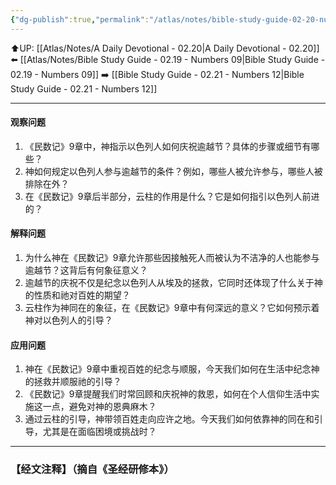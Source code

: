 ```yaml
---
{"dg-publish":true,"permalink":"/atlas/notes/bible-study-guide-02-20-numbers-11/"}
---
```


⬆️UP: [[Atlas/Notes/A Daily Devotional - 02.20\|A Daily Devotional - 02.20]]
⬅️ [[Atlas/Notes/Bible Study Guide - 02.19 - Numbers 09\|Bible Study Guide - 02.19 - Numbers 09]]
➡️ [[Bible Study Guide - 02.21 - Numbers 12\|Bible Study Guide - 02.21 - Numbers 12]] 

---

#### 观察问题
1. 《民数记》9章中，神指示以色列人如何庆祝逾越节？具体的步骤或细节有哪些？
2. ⁠神如何规定以色列人参与逾越节的条件？例如，哪些人被允许参与，哪些人被排除在外？
3. ⁠在《民数记》9章后半部分，云柱的作用是什么？它是如何指引以色列人前进的？

#### 解释问题
1. ⁠为什么神在《民数记》9章允许那些因接触死人而被认为不洁净的人也能参与逾越节？这背后有何象征意义？
2. ⁠逾越节的庆祝不仅是纪念以色列人从埃及的拯救，它同时还体现了什么关于神的性质和祂对百姓的期望？
3. ⁠云柱作为神同在的象征，在《民数记》9章中有何深远的意义？它如何预示着神对以色列人的引导？

#### 应用问题
1. ⁠神在《民数记》9章中重视百姓的纪念与顺服，今天我们如何在生活中纪念神的拯救并顺服祂的引导？
2. ⁠《民数记》9章提醒我们时常回顾和庆祝神的救恩，如何在个人信仰生活中实施这一点，避免对神的恩典麻木？
3. ⁠通过云柱的引导，神带领百姓走向应许之地。今天我们如何依靠神的同在和引导，尤其是在面临困境或挑战时？

---
### 【经文注释】（摘自《圣经研修本》）

